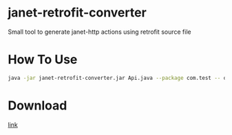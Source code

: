 # janet-retrofit-converter
Small tool to generate janet-http actions using retrofit source file

# How To Use

```bash
java -jar janet-retrofit-converter.jar Api.java --package com.test -- output ~/output
```

# Download 

[link](dist/janet-retrofit-converter.jar)